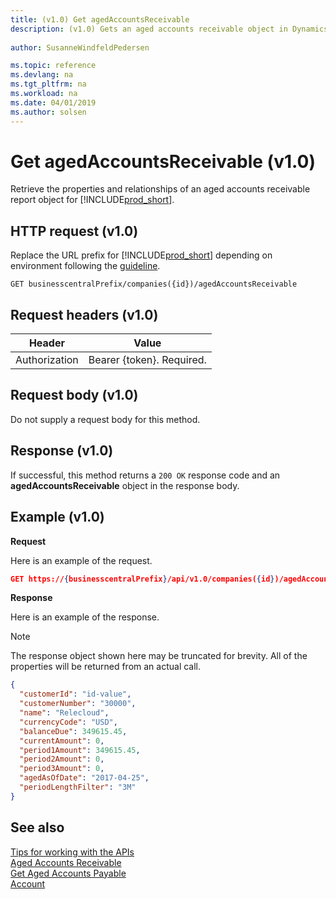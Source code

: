 ```yaml
--- 
title: (v1.0) Get agedAccountsReceivable
description: (v1.0) Gets an aged accounts receivable object in Dynamics 365 Business Central.
 
author: SusanneWindfeldPedersen

ms.topic: reference
ms.devlang: na
ms.tgt_pltfrm: na
ms.workload: na
ms.date: 04/01/2019
ms.author: solsen
---
```


# Get agedAccountsReceivable (v1.0)
Retrieve the properties and relationships of an aged accounts receivable report object for [!INCLUDE[prod_short](../../../includes/prod_short.md)].

## HTTP request (v1.0)
Replace the URL prefix for [!INCLUDE[prod_short](../../../includes/prod_short.md)] depending on environment following the [guideline](../../v1.0/endpoints-apis-for-dynamics.md).
```
GET businesscentralPrefix/companies({id})/agedAccountsReceivable
```

## Request headers (v1.0)

|Header|Value|
|------|-----|
|Authorization  |Bearer {token}. Required. |

## Request body (v1.0)
Do not supply a request body for this method.
## Response (v1.0)
If successful, this method returns a ```200 OK``` response code and an **agedAccountsReceivable** object in the response body.

## Example (v1.0)

**Request**

Here is an example of the request.

```json
GET https://{businesscentralPrefix}/api/v1.0/companies({id})/agedAccountsReceivable
```

**Response**

Here is an example of the response. 

> [!NOTE]  
>   The response object shown here may be truncated for brevity. All of the properties will be returned from an actual call.

```json
{
  "customerId": "id-value",
  "customerNumber": "30000",
  "name": "Relecloud",
  "currencyCode": "USD",
  "balanceDue": 349615.45,
  "currentAmount": 0,
  "period1Amount": 349615.45,
  "period2Amount": 0,
  "period3Amount": 0,
  "agedAsOfDate": "2017-04-25",
  "periodLengthFilter": "3M"   
}
```


## See also
[Tips for working with the APIs](../../../developer/devenv-connect-apps-tips.md)  
[Aged Accounts Receivable](../resources/dynamics_agedaccountsreceivable.md)  
[Get Aged Accounts Payable](../api/dynamics_agedaccountspayable_get.md)  
[Account](../resources/dynamics_account.md)  
